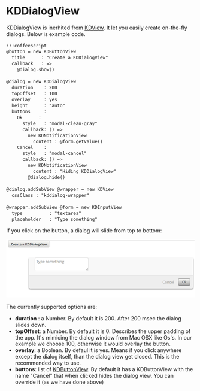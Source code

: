 # KDDialogView

KDDialogView is inerhited from [KDView](/framework/input/KDView).
It let you easily create on-the-fly dialogs. Below is example code.

    :::coffeescript
    @button = new KDButtonView
      title      : "Create a KDDialogView"
      callback   : =>
        @dialog.show()

    @dialog = new KDDialogView
      duration    : 200
      topOffset   : 100
      overlay     : yes
      height      : "auto"
      buttons     :
        Ok      :
          style   : "modal-clean-gray"
          callback: () =>
            new KDNotificationView
              content : @form.getValue()
        Cancel    :
          style   : "modal-cancel"
          callback: () =>
            new KDNotificationView
              content : "Hiding KDDialogView"
            @dialog.hide()

    @dialog.addSubView @wrapper = new KDView
      cssClass : "kddialog-wrapper"

    @wrapper.addSubView @form = new KDInputView
      type          : "textarea"
      placeholder   : "Type something"

If you click on the button, a dialog will slide from top to bottom:

![image](KDDialogView.png)

The currently supported options are:

* **duration** : a Number. By default it is 200. After 200 msec the dialog slides
down.
* **topOffset**: a Number. By default it is 0. Describes the upper padding of the
app. It's mimicing the dialog window from Mac OSX like Os's. In our example we
choose 100, otherwise it would overlay the button.
* **overlay**: a Boolean. By defaul it is yes. Means if you click anywhere except
the dialog itself, than the dialog view get closed. This is the recommended way
to use.
* **buttons**: list of [KDButtonView](/framework/buttons/KDButtonView). By default
it has a KDButtonView with the name "Cancel" that when clicked hides the dialog
view. You can override it (as we have done above)



